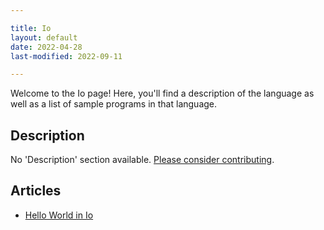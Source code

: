 ```yaml
---

title: Io
layout: default
date: 2022-04-28
last-modified: 2022-09-11

---
```


Welcome to the Io page! Here, you'll find a description of the language as well as a list of sample programs in that language.

## Description

No 'Description' section available. [Please consider contributing](https://github.com/TheRenegadeCoder/sample-programs-website).

## Articles

- [Hello World in Io](https://sampleprograms.io/projects/hello-world/io)